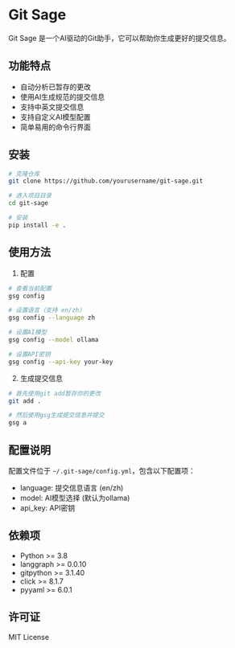# Git Sage

Git Sage 是一个AI驱动的Git助手，它可以帮助你生成更好的提交信息。

## 功能特点

- 自动分析已暂存的更改
- 使用AI生成规范的提交信息
- 支持中英文提交信息
- 支持自定义AI模型配置
- 简单易用的命令行界面

## 安装

```bash
# 克隆仓库
git clone https://github.com/yourusername/git-sage.git

# 进入项目目录
cd git-sage

# 安装
pip install -e .
```

## 使用方法

1. 配置

```bash
# 查看当前配置
gsg config

# 设置语言（支持 en/zh）
gsg config --language zh

# 设置AI模型
gsg config --model ollama

# 设置API密钥
gsg config --api-key your-key
```

2. 生成提交信息

```bash
# 首先使用git add暂存你的更改
git add .

# 然后使用gsg生成提交信息并提交
gsg a
```

## 配置说明

配置文件位于 `~/.git-sage/config.yml`，包含以下配置项：

- language: 提交信息语言 (en/zh)
- model: AI模型选择 (默认为ollama)
- api_key: API密钥

## 依赖项

- Python >= 3.8
- langgraph >= 0.0.10
- gitpython >= 3.1.40
- click >= 8.1.7
- pyyaml >= 6.0.1

## 许可证

MIT License
